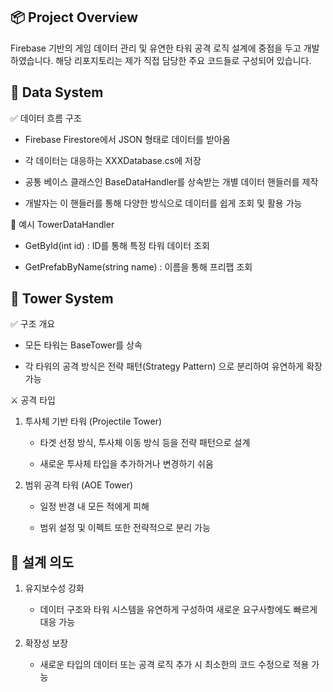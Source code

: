 ## 📦 Project Overview
Firebase 기반의 게임 데이터 관리 및 유연한 타워 공격 로직 설계에 중점을 두고 개발하였습니다. 해당 리포지토리는 제가 직접 담당한 주요 코드들로 구성되어 있습니다.

## 🔧 Data System
✅ 데이터 흐름 구조
- Firebase Firestore에서 JSON 형태로 데이터를 받아옴

- 각 데이터는 대응하는 XXXDatabase.cs에 저장

- 공통 베이스 클래스인 BaseDataHandler를 상속받는 개별 데이터 핸들러를 제작

- 개발자는 이 핸들러를 통해 다양한 방식으로 데이터를 쉽게 조회 및 활용 가능

📁 예시
TowerDataHandler

- GetById(int id) : ID를 통해 특정 타워 데이터 조회

- GetPrefabByName(string name) : 이름을 통해 프리팹 조회

## 🏰 Tower System
✅ 구조 개요
- 모든 타워는 BaseTower를 상속

- 각 타워의 공격 방식은 전략 패턴(Strategy Pattern) 으로 분리하여 유연하게 확장 가능

⚔️ 공격 타입
1) 투사체 기반 타워 (Projectile Tower)

    - 타겟 선정 방식, 투사체 이동 방식 등을 전략 패턴으로 설계

    - 새로운 투사체 타입을 추가하거나 변경하기 쉬움

2) 범위 공격 타워 (AOE Tower)

    - 일정 반경 내 모든 적에게 피해

    - 범위 설정 및 이펙트 또한 전략적으로 분리 가능
 
## 🧠 설계 의도
1) 유지보수성 강화

    - 데이터 구조와 타워 시스템을 유연하게 구성하여 새로운 요구사항에도 빠르게 대응 가능

2) 확장성 보장

    - 새로운 타입의 데이터 또는 공격 로직 추가 시 최소한의 코드 수정으로 적용 가능

